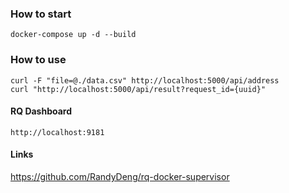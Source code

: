 ### How to start

```
docker-compose up -d --build
```

### How to use
```
curl -F "file=@./data.csv" http://localhost:5000/api/address
curl "http://localhost:5000/api/result?request_id={uuid}"
```

#### RQ Dashboard
```
http://localhost:9181
```

#### Links
https://github.com/RandyDeng/rq-docker-supervisor